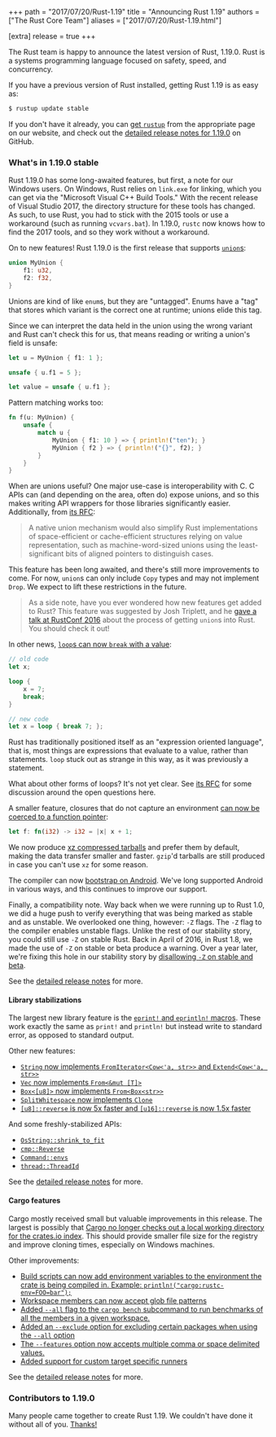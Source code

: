 +++
path = "2017/07/20/Rust-1.19"
title = "Announcing Rust 1.19"
authors = ["The Rust Core Team"]
aliases = ["2017/07/20/Rust-1.19.html"]

[extra]
release = true
+++

The Rust team is happy to announce the latest version of Rust, 1.19.0. Rust is a
systems programming language focused on safety, speed, and concurrency.

If you have a previous version of Rust installed, getting Rust 1.19 is as easy as:

```bash
$ rustup update stable
```

If you don't have it already, you can [get `rustup`][install] from the
appropriate page on our website, and check out the [detailed release notes for
1.19.0][notes] on GitHub.

[install]: https://www.rust-lang.org/install.html
[notes]:  https://github.com/rust-lang/rust/blob/master/RELEASES.md#version-1190-2017-07-20

### What's in 1.19.0 stable

Rust 1.19.0 has some long-awaited features, but first, a note for our Windows
users. On Windows, Rust relies on `link.exe` for linking, which you can get via
the "Microsoft Visual C++ Build Tools." With the recent release of Visual
Studio 2017, the directory structure for these tools has changed. As such, to
use Rust, you had to stick with the 2015 tools or use a workaround (such as
running `vcvars.bat`). In 1.19.0, `rustc` now knows how to find the 2017 tools,
and so they work without a workaround.

On to new features! Rust 1.19.0 is the first release that supports [`union`s]:

```rust
union MyUnion {
    f1: u32,
    f2: f32,
}
```

Unions are kind of like `enum`s, but they are "untagged". Enums have a "tag"
that stores which variant is the correct one at runtime; unions elide this tag.

Since we can interpret the data held in the union using the wrong variant and
Rust can't check this for us, that means reading or writing a union's field is
unsafe:

```rust
let u = MyUnion { f1: 1 };

unsafe { u.f1 = 5 };

let value = unsafe { u.f1 };
```

Pattern matching works too:

```rust
fn f(u: MyUnion) {
    unsafe {
        match u {
            MyUnion { f1: 10 } => { println!("ten"); }
            MyUnion { f2 } => { println!("{}", f2); }
        }
    }
}
```

When are unions useful? One major use-case is interoperability with C. C APIs
can (and depending on the area, often do) expose unions, and so this makes writing
API wrappers for those libraries significantly easier. Additionally, from [its RFC]:

> A native union mechanism would also simplify Rust implementations of
> space-efficient or cache-efficient structures relying on value
> representation, such as machine-word-sized unions using the least-significant
> bits of aligned pointers to distinguish cases.

This feature has been long awaited, and there's still more improvements to come.
For now, `union`s can only include `Copy` types and may not implement `Drop`.
We expect to lift these restrictions in the future.

[`union`s]: https://github.com/rust-lang/rust/pull/42068
[its RFC]: https://github.com/rust-lang/rfcs/blob/master/text/1444-union.md#motivation

> As a side note, have you ever wondered how new features get added to Rust? This
> feature was suggested by Josh Triplett, and he [gave a talk at RustConf
> 2016](https://youtu.be/U8Gl3RTXf88?list=PLE7tQUdRKcybLShxegjn0xyTTDJeYwEkI)
> about the process of getting `union`s into Rust. You should check it out!

In other news, [`loop`s can now `break` with a value](https://github.com/rust-lang/rust/pull/42016):

```rust
// old code
let x;

loop {
    x = 7;
    break;
}

// new code
let x = loop { break 7; };
```

Rust has traditionally positioned itself as an "expression oriented language", that is,
most things are expressions that evaluate to a value, rather than statements. `loop` stuck
out as strange in this way, as it was previously a statement.

What about other forms of loops? It's not yet clear. See [its
RFC](https://github.com/rust-lang/rfcs/blob/master/text/1624-loop-break-value.md#extension-to-for-while-while-let)
for some discussion around the open questions here.

A smaller feature, closures that do not capture an environment [can now be coerced
to a function pointer](https://github.com/rust-lang/rust/pull/42162):

```rust
let f: fn(i32) -> i32 = |x| x + 1;
```

We now produce [xz compressed tarballs](https://github.com/rust-lang/rust-installer/pull/57) and prefer them by default,
making the data transfer smaller and faster. `gzip`'d tarballs are still produced
in case you can't use `xz` for some reason.

The compiler can now [bootstrap on
Android](https://github.com/rust-lang/rust/pull/41370). We've long supported Android
in various ways, and this continues to improve our support.

Finally, a compatibility note. Way back when we were running up to Rust 1.0, we did
a huge push to verify everything that was being marked as stable and as unstable.
We overlooked one thing, however: `-Z` flags. The `-Z` flag to the compiler enables
unstable flags. Unlike the rest of our stability story, you could still use `-Z` on
stable Rust. Back in April of 2016, in Rust 1.8, we made the use of `-Z` on stable
or beta produce a warning. Over a year later, we're fixing this hole in our
stability story by [disallowing `-Z` on stable and beta](https://github.com/rust-lang/rust/pull/41751).

See the [detailed release notes][notes] for more.

#### Library stabilizations

The largest new library feature is the [`eprint!` and `eprintln!` macros].
These work exactly the same as `print!` and `println!` but instead write
to standard error, as opposed to standard output.

[`eprint!` and `eprintln!` macros]: https://github.com/rust-lang/rust/pull/41192

Other new features:

- [`String` now implements `FromIterator<Cow<'a, str>>` and
  `Extend<Cow<'a, str>>`][41449]
- [`Vec` now implements `From<&mut [T]>`][41530]
- [`Box<[u8]>` now implements `From<Box<str>>`][41258]
- [`SplitWhitespace` now implements `Clone`][41659]
- [
     `[u8]::reverse` is now 5x faster and
     `[u16]::reverse` is now 1.5x faster][41764]

[41449]: https://github.com/rust-lang/rust/pull/41449
[41530]: https://github.com/rust-lang/rust/pull/41530
[41258]: https://github.com/rust-lang/rust/pull/41258
[41659]: https://github.com/rust-lang/rust/pull/41659
[41764]: https://github.com/rust-lang/rust/pull/41764

And some freshly-stabilized APIs:

- [`OsString::shrink_to_fit`]
- [`cmp::Reverse`]
- [`Command::envs`]
- [`thread::ThreadId`]

[`OsString::shrink_to_fit`]: https://doc.rust-lang.org/std/ffi/struct.OsString.html#method.shrink_to_fit
[`cmp::Reverse`]: https://doc.rust-lang.org/std/cmp/struct.Reverse.html
[`Command::envs`]: https://doc.rust-lang.org/std/process/struct.Command.html#method.envs
[`thread::ThreadId`]: https://doc.rust-lang.org/std/thread/struct.ThreadId.html

See the [detailed release notes][notes] for more.

#### Cargo features

Cargo mostly received small but valuable improvements in this release. The
largest is possibly that [Cargo no longer checks out a local working
directory for the crates.io index][cargo/4026]. This should provide smaller
file size for the registry and improve cloning times, especially on Windows
machines.

Other improvements:

- [Build scripts can now add environment variables to the environment
  the crate is being compiled in.
  Example: `println!("cargo:rustc-env=FOO=bar");`][cargo/3929]
- [Workspace members can now accept glob file patterns][cargo/3979]
- [Added `--all` flag to the `cargo bench` subcommand to run benchmarks of all
  the members in a given workspace.][cargo/3988]
- [Added an `--exclude` option for excluding certain packages when using the
  `--all` option][cargo/4031]
- [The `--features` option now accepts multiple comma or space
  delimited values.][cargo/4084]
- [Added support for custom target specific runners][cargo/3954]

[cargo/3929]: https://github.com/rust-lang/cargo/pull/3929
[cargo/3954]: https://github.com/rust-lang/cargo/pull/3954
[cargo/3979]: https://github.com/rust-lang/cargo/pull/3979
[cargo/3988]: https://github.com/rust-lang/cargo/pull/3988
[cargo/4026]: https://github.com/rust-lang/cargo/pull/4026
[cargo/4031]: https://github.com/rust-lang/cargo/pull/4031
[cargo/4084]: https://github.com/rust-lang/cargo/pull/4084

See the [detailed release notes][notes] for more.

### Contributors to 1.19.0

Many people came together to create Rust 1.19. We couldn't have done it without
all of you. [Thanks!](https://thanks.rust-lang.org/rust/1.19.0)
